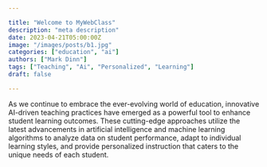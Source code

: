 ```yaml
---

title: "Welcome to MyWebClass"
description: "meta description"
date: 2023-04-21T05:00:00Z
image: "/images/posts/b1.jpg"
categories: ["education", "ai"]
authors: ["Mark Dinn"]
tags: ["Teaching", "Ai", "Personalized", "Learning"]
draft: false

---
```



As we continue to embrace the ever-evolving world of education, innovative AI-driven teaching practices have emerged as a powerful tool to enhance student learning outcomes. These cutting-edge approaches utilize the latest advancements in artificial intelligence and machine learning algorithms to analyze data on student performance, adapt to individual learning styles, and provide personalized instruction that caters to the unique needs of each student.



